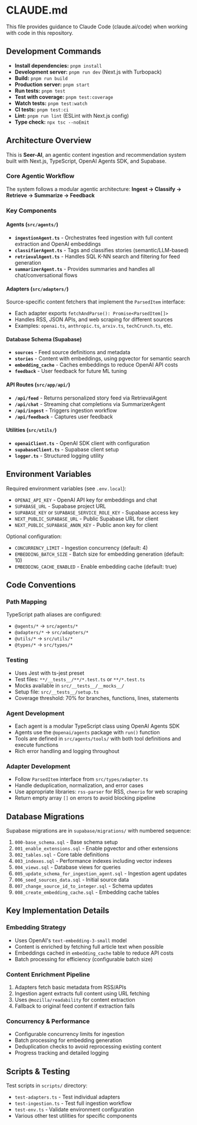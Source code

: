 # CLAUDE.md

This file provides guidance to Claude Code (claude.ai/code) when working with code in this repository.

## Development Commands

- **Install dependencies:** `pnpm install`
- **Development server:** `pnpm run dev` (Next.js with Turbopack)
- **Build:** `pnpm run build`
- **Production server:** `pnpm start`
- **Run tests:** `pnpm test`
- **Test with coverage:** `pnpm test:coverage`
- **Watch tests:** `pnpm test:watch`
- **CI tests:** `pnpm test:ci`
- **Lint:** `pnpm run lint` (ESLint with Next.js config)
- **Type check:** `npx tsc --noEmit`

## Architecture Overview

This is **Seer-AI**, an agentic content ingestion and recommendation system built with Next.js, TypeScript, OpenAI Agents SDK, and Supabase.

### Core Agentic Workflow
The system follows a modular agentic architecture: **Ingest → Classify → Retrieve → Summarize → Feedback**

### Key Components

#### Agents (`src/agents/`)
- **`ingestionAgent.ts`** - Orchestrates feed ingestion with full content extraction and OpenAI embeddings
- **`classifierAgent.ts`** - Tags and classifies stories (semantic/LLM-based)
- **`retrievalAgent.ts`** - Handles SQL K-NN search and filtering for feed generation
- **`summarizerAgent.ts`** - Provides summaries and handles all chat/conversational flows

#### Adapters (`src/adapters/`)
Source-specific content fetchers that implement the `ParsedItem` interface:
- Each adapter exports `fetchAndParse(): Promise<ParsedItem[]>`
- Handles RSS, JSON APIs, and web scraping for different sources
- Examples: `openai.ts`, `anthropic.ts`, `arxiv.ts`, `techCrunch.ts`, etc.

#### Database Schema (Supabase)
- **`sources`** - Feed source definitions and metadata
- **`stories`** - Content with embeddings, using pgvector for semantic search  
- **`embedding_cache`** - Caches embeddings to reduce OpenAI API costs
- **`feedback`** - User feedback for future ML tuning

#### API Routes (`src/app/api/`)
- **`/api/feed`** - Returns personalized story feed via RetrievalAgent
- **`/api/chat`** - Streaming chat completions via SummarizerAgent
- **`/api/ingest`** - Triggers ingestion workflow
- **`/api/feedback`** - Captures user feedback

#### Utilities (`src/utils/`)
- **`openaiClient.ts`** - OpenAI SDK client with configuration
- **`supabaseClient.ts`** - Supabase client setup
- **`logger.ts`** - Structured logging utility

## Environment Variables

Required environment variables (see `.env.local`):
- `OPENAI_API_KEY` - OpenAI API key for embeddings and chat
- `SUPABASE_URL` - Supabase project URL
- `SUPABASE_KEY` or `SUPABASE_SERVICE_ROLE_KEY` - Supabase access key
- `NEXT_PUBLIC_SUPABASE_URL` - Public Supabase URL for client
- `NEXT_PUBLIC_SUPABASE_ANON_KEY` - Public anon key for client

Optional configuration:
- `CONCURRENCY_LIMIT` - Ingestion concurrency (default: 4)
- `EMBEDDING_BATCH_SIZE` - Batch size for embedding generation (default: 10)
- `EMBEDDING_CACHE_ENABLED` - Enable embedding cache (default: true)

## Code Conventions

### Path Mapping
TypeScript path aliases are configured:
- `@agents/*` → `src/agents/*`
- `@adapters/*` → `src/adapters/*`
- `@utils/*` → `src/utils/*`
- `@types/*` → `src/types/*`

### Testing
- Uses Jest with ts-jest preset
- Test files: `**/__tests__/**/*.test.ts` or `**/*.test.ts`
- Mocks available in `src/__tests__/__mocks__/`
- Setup file: `src/__tests__/setup.ts`
- Coverage threshold: 70% for branches, functions, lines, statements

### Agent Development
- Each agent is a modular TypeScript class using OpenAI Agents SDK
- Agents use the `@openai/agents` package with `run()` function
- Tools are defined in `src/agents/tools/` with both tool definitions and execute functions
- Rich error handling and logging throughout

### Adapter Development
- Follow `ParsedItem` interface from `src/types/adapter.ts`
- Handle deduplication, normalization, and error cases
- Use appropriate libraries: `rss-parser` for RSS, `cheerio` for web scraping
- Return empty array `[]` on errors to avoid blocking pipeline

## Database Migrations

Supabase migrations are in `supabase/migrations/` with numbered sequence:
1. `000-base_schema.sql` - Base schema setup
2. `001_enable_extensions.sql` - Enable pgvector and other extensions
3. `002_tables.sql` - Core table definitions
4. `003_indexes.sql` - Performance indexes including vector indexes
5. `004_views.sql` - Database views for queries
6. `005_update_schema_for_ingestion_agent.sql` - Ingestion agent updates
7. `006_seed_sources_data.sql` - Initial source data
8. `007_change_source_id_to_integer.sql` - Schema updates
9. `008_create_embedding_cache.sql` - Embedding cache tables

## Key Implementation Details

### Embedding Strategy
- Uses OpenAI's `text-embedding-3-small` model
- Content is enriched by fetching full article text when possible
- Embeddings cached in `embedding_cache` table to reduce API costs
- Batch processing for efficiency (configurable batch size)

### Content Enrichment Pipeline
1. Adapters fetch basic metadata from RSS/APIs
2. Ingestion agent extracts full content using URL fetching
3. Uses `@mozilla/readability` for content extraction
4. Fallback to original feed content if extraction fails

### Concurrency & Performance
- Configurable concurrency limits for ingestion
- Batch processing for embedding generation
- Deduplication checks to avoid reprocessing existing content
- Progress tracking and detailed logging

## Scripts & Testing

Test scripts in `scripts/` directory:
- `test-adapters.ts` - Test individual adapters
- `test-ingestion.ts` - Test full ingestion workflow
- `test-env.ts` - Validate environment configuration
- Various other test utilities for specific components